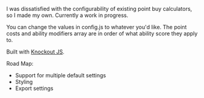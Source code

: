 I was dissatisfied with the configurability of existing point buy calculators, so I made my own. Currently a work in progress.

You can change the values in config.js to whatever you'd like. The point costs and ability modifiers array are in order of what ability score they apply to.

Built with [Knockout JS](http://knockoutjs.com).

Road Map:
* Support for multiple default settings
* Styling
* Export settings